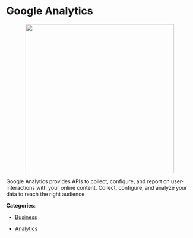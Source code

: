 # Google Analytics
<p align="center">
    <img width="400" src="https://raw.githubusercontent.com/apis-list/apis-list/apis/google-analytics/logo_256x256.png" />
</p>

Google Analytics provides APIs to collect, configure, and report on user-interactions with your online content. Collect, configure, and analyze your data to reach the right audience



**Categories**:

- [Business](https://github.com/apis-list/apis-list#business)

- [Analytics](https://github.com/apis-list/apis-list#analytics)



